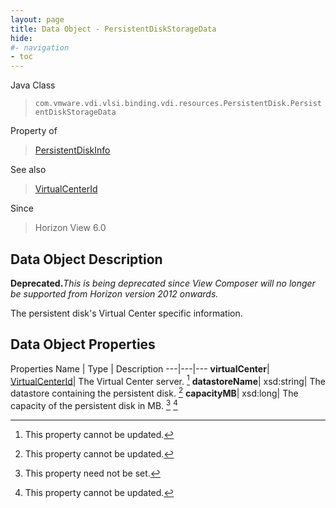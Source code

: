```yaml
---
layout: page
title: Data Object - PersistentDiskStorageData
hide:
#- navigation
- toc
---
```






Java Class
> `com.vmware.vdi.vlsi.binding.vdi.resources.PersistentDisk.PersistentDiskStorageData`

Property of
> [PersistentDiskInfo](vdi.resources.PersistentDisk.PersistentDiskInfo.md#field_detail)

See also
> [VirtualCenterId](vdi.entity.VirtualCenterId.md)

Since
> Horizon View 6.0


## Data Object Description

**Deprecated.**_This is being deprecated since View Composer will no longer be supported from Horizon version 2012 onwards._

The persistent disk's Virtual Center specific information.

## Data Object Properties
Properties
Name |  Type |  Description
---|---|---
**virtualCenter**| [VirtualCenterId](vdi.entity.VirtualCenterId.md)|  The Virtual Center server. [^2]
**datastoreName**|  xsd:string|  The datastore containing the persistent disk. [^2]
**capacityMB**|  xsd:long|  The capacity of the persistent disk in MB. [^1] [^2]


 


[^1]: This property need not be set.
[^2]: This property cannot be updated.